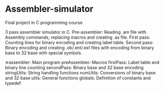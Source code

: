 # Assembler-simulator
Final project in C programming course

3 pass assembler simulator in C.
Pre-assembler: Reading .am file with Assembly commands, replacing macros and creating .as file.
First pass: Counting lines for binary encoding and creating label table.
Second pass: Binary encoding and creating .ob/.ent/.ext files with encoding from binary base to 32 base with special symbols.

✯assembler: Main program
preAssembler: Macros
firstPass: Label table and binary line counting
secondPass: Binary base and 32 base encoding
stringUtils: String handling functions
numUtils: Conversions of binary base and 32 base
utils: General functions
globals: Definition of constants and typedef
